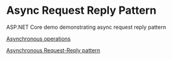 # Async Request Reply Pattern
ASP.NET Core demo demonstrating async request reply pattern

[Asynchronous operations](https://docs.microsoft.com/en-us/azure/architecture/best-practices/api-design#asynchronous-operations)

[Asynchronous Request-Reply pattern](https://docs.microsoft.com/en-us/azure/architecture/patterns/async-request-reply)


